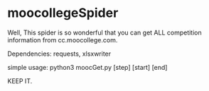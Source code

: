 # moocollegeSpider
Well, This spider is so wonderful that you can get ALL competition information from cc.moocollege.com.

Dependencies:
requests, xlsxwriter

simple usage:
python3 moocGet.py [step] [start] [end]

KEEP IT.
